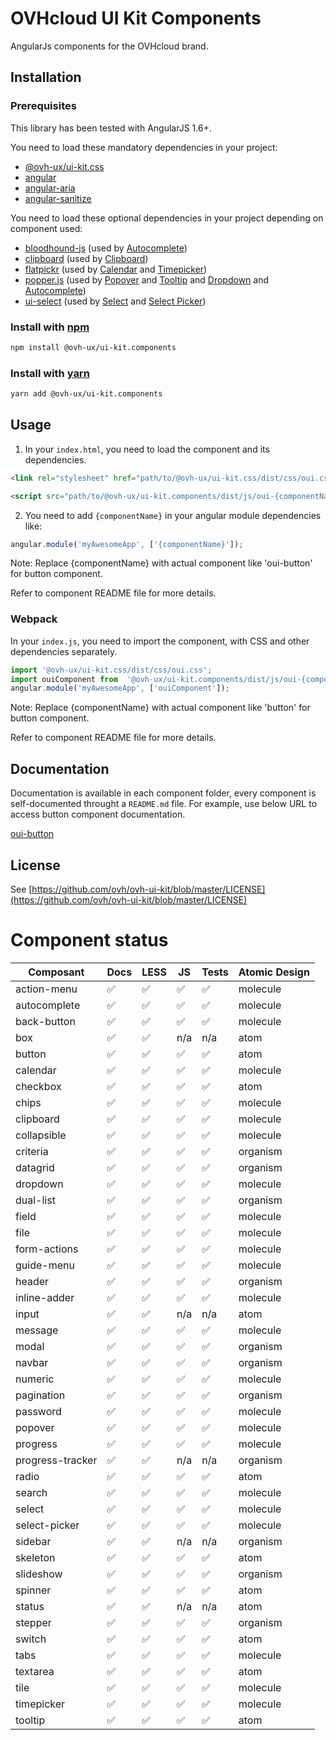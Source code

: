# OVHcloud UI Kit Components

AngularJs components for the OVHcloud brand.

## Installation

### Prerequisites

This library has been tested with AngularJS 1.6+.

You need to load these mandatory dependencies in your project:

- [@ovh-ux/ui-kit.css](https://github.com/ovh/ovh-ui-kit/blob/master/packages/css/README)
- [angular](https://www.npmjs.com/package/angular)
- [angular-aria](https://www.npmjs.com/package/angular-aria)
- [angular-sanitize](https://www.npmjs.com/package/angular-sanitize)

You need to load these optional dependencies in your project depending on component used:

- [bloodhound-js](https://www.npmjs.com/package/bloodhound-js) (used by [Autocomplete](https://github.com/ovh/ovh-ui-kit/blob/master/packages/components/autocomplete/README))
- [clipboard](https://www.npmjs.com/package/clipboard) (used by [Clipboard](https://github.com/ovh/ovh-ui-kit/blob/master/packages/components/clipboard/README))
- [flatpickr](https://www.npmjs.com/package/flatpickr) (used by [Calendar](https://github.com/ovh/ovh-ui-kit/blob/master/packages/components/calendar/README) and [Timepicker](https://github.com/ovh/ovh-ui-kit/blob/master/packages/components/timepicker/README))
- [popper.js](https://www.npmjs.com/package/popper.js) (used by 
[Popover](https://github.com/ovh/ovh-ui-kit/blob/master/packages/components/popover/README) and 
[Tooltip](https://github.com/ovh/ovh-ui-kit/blob/master/packages/components/tooltip/README) and
[Dropdown](https://github.com/ovh/ovh-ui-kit/blob/master/packages/components/dropdown/README) and 
[Autocomplete](https://github.com/ovh/ovh-ui-kit/blob/master/packages/components/autocomplete/README))
- [ui-select](https://www.npmjs.com/package/ui-select) (used by [Select](https://github.com/ovh/ovh-ui-kit/blob/master/packages/components/select/README) and [Select Picker](https://github.com/ovh/ovh-ui-kit/blob/master/packages/components/select-picker/README))

### Install with [npm](https://www.npmjs.com/)

```bash
npm install @ovh-ux/ui-kit.components
```

### Install with [yarn](https://yarnpkg.com)

```bash
yarn add @ovh-ux/ui-kit.components
```

## Usage

1. In your `index.html`, you need to load the component and its dependencies.

```html
<link rel="stylesheet" href="path/to/@ovh-ux/ui-kit.css/dist/css/oui.css">

<script src="path/to/@ovh-ux/ui-kit.components/dist/js/oui-{componentName}.js" type="text/javascript"></script>
```

2. You need to add `{componentName}` in your angular module dependencies like:

```js
angular.module('myAwesomeApp', ['{componentName}']);
```

Note: Replace {componentName} with actual component like 'oui-button' for button component.

Refer to component README file for more details.

### Webpack

In your `index.js`, you need to import the component, with CSS and other dependencies separately.

```js
import '@ovh-ux/ui-kit.css/dist/css/oui.css';
import ouiComponent from  '@ovh-ux/ui-kit.components/dist/js/oui-{componentName}.js';
angular.module('myAwesomeApp', ['ouiComponent']);
```

Note: Replace {componentName} with actual component like 'button' for button component.

Refer to component README file for more details.

## Documentation

Documentation is available in each component folder, every component is self-documented throught a `README.md` file. For example, use below URL to access button component documentation.

[oui-button](https://github.com/ovh/ovh-ui-kit/blob/master/packages/components/button/README) 

## License

See [https://github.com/ovh/ovh-ui-kit/blob/master/LICENSE](https://github.com/ovh/ovh-ui-kit/blob/master/LICENSE)


# Component status

| Composant         | Docs                  | LESS                  | JS                    | Tests                 | Atomic Design
| ----              | ----                  | ----                  | ----                  | ----                  | ----
| action-menu       | :white_check_mark:    | :white_check_mark:    | :white_check_mark:    | :white_check_mark:    | molecule
| autocomplete      | :white_check_mark:    | :white_check_mark:    | :white_check_mark:    | :white_check_mark:    | molecule
| back-button       | :white_check_mark:    | :white_check_mark:    | :white_check_mark:    | :white_check_mark:    | molecule
| box               | :white_check_mark:    | :white_check_mark:    | n/a                   | n/a                   | atom
| button            | :white_check_mark:    | :white_check_mark:    | :white_check_mark:    | :white_check_mark:    | atom
| calendar          | :white_check_mark:    | :white_check_mark:    | :white_check_mark:    | :white_check_mark:    | molecule
| checkbox          | :white_check_mark:    | :white_check_mark:    | :white_check_mark:    | :white_check_mark:    | atom
| chips             | :white_check_mark:    | :white_check_mark:    | :white_check_mark:    | :white_check_mark:    | molecule
| clipboard         | :white_check_mark:    | :white_check_mark:    | :white_check_mark:    | :white_check_mark:    | molecule
| collapsible       | :white_check_mark:    | :white_check_mark:    | :white_check_mark:    | :white_check_mark:    | molecule
| criteria          | :white_check_mark:    | :white_check_mark:    | :white_check_mark:    | :white_check_mark:    | organism
| datagrid          | :white_check_mark:    | :white_check_mark:    | :white_check_mark:    | :white_check_mark:    | organism
| dropdown          | :white_check_mark:    | :white_check_mark:    | :white_check_mark:    | :white_check_mark:    | molecule
| dual-list         | :white_check_mark:    | :white_check_mark:    | :white_check_mark:    | :white_check_mark:    | organism
| field             | :white_check_mark:    | :white_check_mark:    | :white_check_mark:    | :white_check_mark:    | molecule
| file              | :white_check_mark:    | :white_check_mark:    | :white_check_mark:    | :white_check_mark:    | molecule
| form-actions      | :white_check_mark:    | :white_check_mark:    | :white_check_mark:    | :white_check_mark:    | molecule
| guide-menu        | :white_check_mark:    | :white_check_mark:    | :white_check_mark:    | :white_check_mark:    | molecule
| header            | :white_check_mark:    | :white_check_mark:    | :white_check_mark:    | :white_check_mark:    | organism
| inline-adder      | :white_check_mark:    | :white_check_mark:    | :white_check_mark:    | :white_check_mark:    | molecule
| input             | :white_check_mark:    | :white_check_mark:    | n/a                   | n/a                   | atom
| message           | :white_check_mark:    | :white_check_mark:    | :white_check_mark:    | :white_check_mark:    | molecule
| modal             | :white_check_mark:    | :white_check_mark:    | :white_check_mark:    | :white_check_mark:    | organism
| navbar            | :white_check_mark:    | :white_check_mark:    | :white_check_mark:    | :white_check_mark:    | organism
| numeric           | :white_check_mark:    | :white_check_mark:    | :white_check_mark:    | :white_check_mark:    | molecule
| pagination        | :white_check_mark:    | :white_check_mark:    | :white_check_mark:    | :white_check_mark:    | organism
| password          | :white_check_mark:    | :white_check_mark:    | :white_check_mark:    | :white_check_mark:    | molecule
| popover           | :white_check_mark:    | :white_check_mark:    | :white_check_mark:    | :white_check_mark:    | molecule
| progress          | :white_check_mark:    | :white_check_mark:    | :white_check_mark:    | :white_check_mark:    | molecule
| progress-tracker  | :white_check_mark:    | :white_check_mark:    | n/a                   | n/a                   | organism
| radio             | :white_check_mark:    | :white_check_mark:    | :white_check_mark:    | :white_check_mark:    | atom
| search            | :white_check_mark:    | :white_check_mark:    | :white_check_mark:    | :white_check_mark:    | molecule
| select            | :white_check_mark:    | :white_check_mark:    | :white_check_mark:    | :white_check_mark:    | molecule
| select-picker     | :white_check_mark:    | :white_check_mark:    | :white_check_mark:    | :white_check_mark:    | molecule
| sidebar           | :white_check_mark:    | :white_check_mark:    | n/a                   | n/a                   | organism
| skeleton          | :white_check_mark:    | :white_check_mark:    | :white_check_mark:    | :white_check_mark:    | atom
| slideshow         | :white_check_mark:    | :white_check_mark:    | :white_check_mark:    | :white_check_mark:    | organism
| spinner           | :white_check_mark:    | :white_check_mark:    | :white_check_mark:    | :white_check_mark:    | atom
| status            | :white_check_mark:    | :white_check_mark:    | n/a                   | n/a                   | atom
| stepper           | :white_check_mark:    | :white_check_mark:    | :white_check_mark:    | :white_check_mark:    | organism
| switch            | :white_check_mark:    | :white_check_mark:    | :white_check_mark:    | :white_check_mark:    | atom
| tabs              | :white_check_mark:    | :white_check_mark:    | :white_check_mark:    | :white_check_mark:    | molecule
| textarea          | :white_check_mark:    | :white_check_mark:    | :white_check_mark:    | :white_check_mark:    | atom
| tile              | :white_check_mark:    | :white_check_mark:    | :white_check_mark:    | :white_check_mark:    | molecule
| timepicker        | :white_check_mark:    | :white_check_mark:    | :white_check_mark:    | :white_check_mark:    | molecule
| tooltip           | :white_check_mark:    | :white_check_mark:    | :white_check_mark:    | :white_check_mark:    | atom
